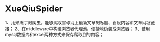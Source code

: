 # XueQiuSpider
1、用来练手的爬虫，能够爬取雪球网上最新文章的标题、首段内容和文章网址链接；
2、在middleware中构建浏览器代理池，便捷地伪装成浏览器；
3、使用mysql数据库和excel两种方式来保存爬取到的内容；
